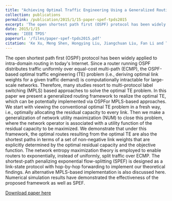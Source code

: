 ```yaml
---
title: "Achieving Optimal Traffic Engineering Using a Generalized Routing Framework"
collection: publications
permalink: /publication/2015/1/15-paper-spef-tpds2015
excerpt: 'The open shortest path first (OSPF) protocol has been widely applied to intra-domain routing in today&apos;s Internet. Since a router running OSPF distributes traffic uniformly over equal-cost multi-path (ECMP), the OSPF-based optimal traffic engineering (TE) problem (i.e., deriving optimal link weights for a given traffic demand) is computationally intractable for large-scale networks. Therefore, many studies resort to multi-protocol label switching (MPLS) based approaches to solve the optimal TE problem. In this paper we present a generalized routing framework to realize the optimal TE, which can be potentially implemented via OSPFor MPLS-based approaches. We start with viewing the conventional optimal TE problem in a fresh way, i.e., optimally allocating the residual capacity to every link. Then we make a generalization of network utility maximization (NUM) to close this problem, where the network operator is associated with a utility function of the residual capacity to be maximized. We demonstrate that under this framework, the optimal routes resulting from the optimal TE are also the shortest paths in terms of a set of non-negative link weights that are explicitly determined by the optimal residual capacity and the objective function. The network entropy maximization theory is employed to enable routers to exponentially, instead of uniformly, split traffic over ECMP. The shortest-path penalizing exponential flow-splitting (SPEF) is designed as a link-state protocol with hop-by-hop forwarding to implement our theoretical findings. An alternative MPLS-based implementation is also discussed here. Numerical simulation results have demonstrated the effectiveness of the proposed framework as well as SPEF.'
date: 2015/1/15
venue: 'IEEE TPDS'
paperurl: '/files/paper-spef-tpds2015.pdf'
citation: 'Ke Xu, Meng Shen, Hongying Liu, Jiangchuan Liu, Fan Li and Tong Li, &quot;Achieving Optimal Traffic Engineering Using a Generalized Routing Framework.&quot; IEEE Transactions on Parallel and Distributed Systems (TPDS), vol. 27, no. 1, pp. 51-65, 2015.'
---
```

The open shortest path first (OSPF) protocol has been widely applied to intra-domain routing in today&apos;s Internet. Since a router running OSPF distributes traffic uniformly over equal-cost multi-path (ECMP), the OSPF-based optimal traffic engineering (TE) problem (i.e., deriving optimal link weights for a given traffic demand) is computationally intractable for large-scale networks. Therefore, many studies resort to multi-protocol label switching (MPLS) based approaches to solve the optimal TE problem. In this paper we present a generalized routing framework to realize the optimal TE, which can be potentially implemented via OSPFor MPLS-based approaches. We start with viewing the conventional optimal TE problem in a fresh way, i.e., optimally allocating the residual capacity to every link. Then we make a generalization of network utility maximization (NUM) to close this problem, where the network operator is associated with a utility function of the residual capacity to be maximized. We demonstrate that under this framework, the optimal routes resulting from the optimal TE are also the shortest paths in terms of a set of non-negative link weights that are explicitly determined by the optimal residual capacity and the objective function. The network entropy maximization theory is employed to enable routers to exponentially, instead of uniformly, split traffic over ECMP. The shortest-path penalizing exponential flow-splitting (SPEF) is designed as a link-state protocol with hop-by-hop forwarding to implement our theoretical findings. An alternative MPLS-based implementation is also discussed here. Numerical simulation results have demonstrated the effectiveness of the proposed framework as well as SPEF.

[Download paper here](/files/paper-spef-tpds2015.pdf)
